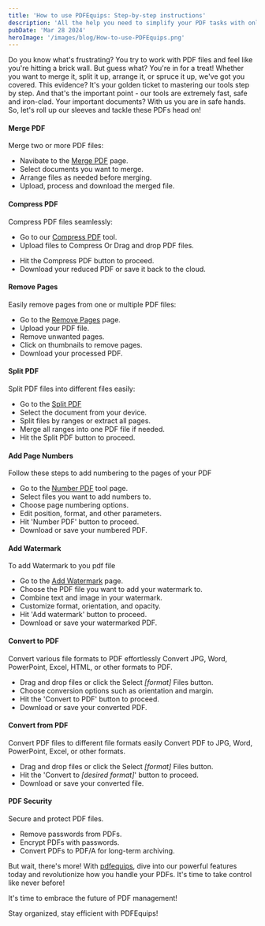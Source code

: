 ```yaml
---
title: 'How to use PDFEquips: Step-by-step instructions'
description: 'All the help you need to simplify your PDF tasks with online PDF management tools.'
pubDate: 'Mar 28 2024'
heroImage: '/images/blog/How-to-use-PDFEquips.png'
---
```


Do you know what's frustrating? You try to work with PDF files and feel like you're hitting a brick wall. But guess what? You're in for a treat! Whether you want to merge it, split it up, arrange it, or spruce it up, we've got you covered. This evidence? It's your golden ticket to mastering our tools step by step. And that's the important point - our tools are extremely fast, safe and iron-clad. Your important documents? With us you are in safe hands. So, let's roll up our sleeves and tackle these PDFs head on!

#### Merge PDF
Merge two or more PDF files:

* Navibate to the [Merge PDF](https://www.pdfequips.com/merge-pdf) page.
* Select documents you want to merge.
* Arrange files as needed before merging.
* Upload, process and download the merged file.

#### Compress PDF
Compress PDF files seamlessly:
* Go to our [Compress PDF](https://www.pdfequips.com/compress-pdf) tool.
* Upload files to Compress Or Drag and drop PDF files.
<!-- * Choose compression level (extreme, high, or regular). -->
* Hit the Compress PDF button to proceed.
* Download your reduced PDF or save it back to the cloud.


#### Remove Pages
Easily remove pages from one or multiple PDF files:
* Go to the [Remove Pages](https://www.pdfequips.com/remove-pages) page.
* Upload your PDF file.
* Remove unwanted pages.
* Click on thumbnails to remove pages.
* Download your processed PDF.

#### Split PDF
Split PDF files into different files easily:

* Go to the [Split PDF](https://www.pdfequips.com/split-pdf)
* Select the document from your device.
* Split files by ranges or extract all pages.
* Merge all ranges into one PDF file if needed.
* Hit the Split PDF button to proceed.


#### Add Page Numbers
Follow these steps to add numbering to the pages of your PDF
* Go to the [Number PDF](https://www.pdfequips.com/number-pdf) tool page.
* Select files you want to add numbers to.
* Choose page numbering options.
* Edit position, format, and other parameters.
* Hit 'Number PDF' button to proceed.
* Download or save your numbered PDF.

#### Add Watermark
To add Watermark to you pdf file
* Go to the [Add Watermark](https://www.pdfequips.com/add-watermark) page.
* Choose the PDF file you want to add your watermark to.
* Combine text and image in your watermark.
* Customize format, orientation, and opacity.
* Hit 'Add watermark' button to proceed.
* Download or save your watermarked PDF.


#### Convert to PDF

Convert various file formats to PDF effortlessly
Convert JPG, Word, PowerPoint, Excel, HTML, or other formats to PDF.

* Drag and drop files or click the Select *[format]* Files button.
* Choose conversion options such as orientation and margin.
* Hit the 'Convert to PDF' button to proceed.
* Download or save your converted PDF.


#### Convert from PDF
Convert PDF files to different file formats easily
Convert PDF to JPG, Word, PowerPoint, Excel, or other formats.
* Drag and drop files or click the Select *[format]* Files button.
* Hit the 'Convert to *[desired format]*' button to proceed.
* Download or save your converted file.


#### PDF Security
Secure and protect PDF files.

* Remove passwords from PDFs.
* Encrypt PDFs with passwords.
* Convert PDFs to PDF/A for long-term archiving.
<!-- * Sign PDFs or collect e-Signatures. -->
But wait, there's more! With [pdfequips](htttps://www.pdfequips.com), dive into our powerful features today and revolutionize how you handle your PDFs. It's time to take control like never before!

It's time to embrace the future of PDF management!

Stay organized, stay efficient with PDFEquips!


